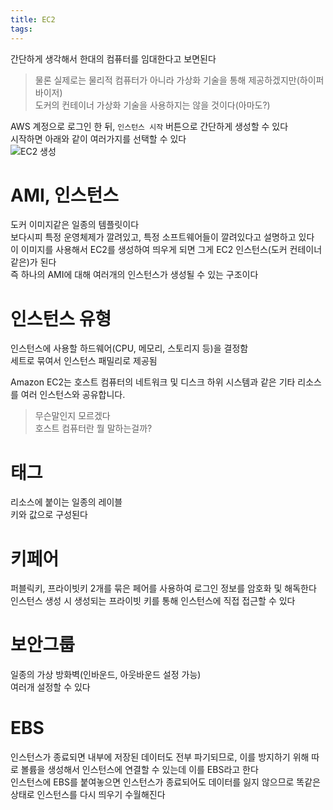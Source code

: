```yaml
---
title: EC2
tags:
---
```


간단하게 생각해서 한대의 컴퓨터를 임대한다고 보면된다  
> 물론 실제로는 물리적 컴퓨터가 아니라 가상화 기술을 통해 제공하겠지만(하이퍼바이저)  
> 도커의 컨테이너 가상화 기술을 사용하지는 않을 것이다(아마도?)  

AWS 계정으로 로그인 한 뒤, `인스턴스 시작` 버튼으로 간단하게 생성할 수 있다  
시작하면 아래와 같이 여러가지를 선택할 수 있다  
![EC2 생성](https://joont92.github.io/temp/EC2-생성.png)  

# AMI, 인스턴스
도커 이미지같은 일종의 템플릿이다  
보다시피 특정 운영체제가 깔려있고, 특정 소프트웨어들이 깔려있다고 설명하고 있다  
이 이미지를 사용해서 EC2를 생성하여 띄우게 되면 그게 EC2 인스턴스(도커 컨테이너 같은)가 된다  
즉 하나의 AMI에 대해 여러개의 인스턴스가 생성될 수 있는 구조이다  

# 인스턴스 유형
인스턴스에 사용할 하드웨어(CPU, 메모리, 스토리지 등)을 결정함  
세트로 묶여서 인스턴스 패밀리로 제공됨  

Amazon EC2는 호스트 컴퓨터의 네트워크 및 디스크 하위 시스템과 같은 기타 리소스를 여러 인스턴스와 공유합니다.  
> 무슨말인지 모르겠다  
> 호스트 컴퓨터란 뭘 말하는걸까?  

# 태그
리소스에 붙이는 일종의 레이블  
키와 값으로 구성된다  

# 키페어  
퍼블릭키, 프라이빗키 2개를 묶은 페어를 사용하여 로그인 정보를 암호화 및 해독한다  
인스턴스 생성 시 생성되는 프라이빗 키를 통해 인스턴스에 직접 접근할 수 있다  

# 보안그룹
일종의 가상 방화벽(인바운드, 아웃바운드 설정 가능)  
여러개 설정할 수 있다  

# EBS
인스턴스가 종료되면 내부에 저장된 데이터도 전부 파기되므로, 이를 방지하기 위해 따로 볼륨을 생성해서 인스턴스에 연결할 수 있는데 이를 EBS라고 한다  
인스턴스에 EBS를 붙여놓으면 인스턴스가 종료되어도 데이터를 잃지 않으므로 똑같은 상태로 인스턴스를 다시 띄우기 수월해진다  